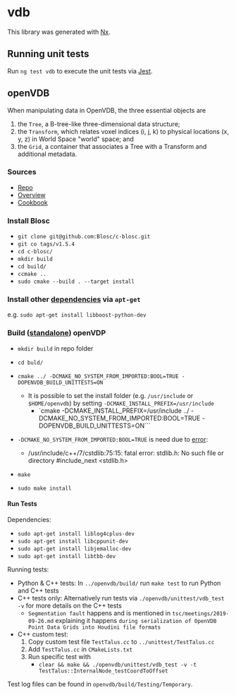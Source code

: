 # vdb

This library was generated with [Nx](https://nx.dev).

## Running unit tests

Run `ng test vdb` to execute the unit tests via [Jest](https://jestjs.io).

## openVDB

When manipulating data in OpenVDB, the three essential objects are

1. the `Tree`, a B-tree-like three-dimensional data structure;
2. the `Transform`, which relates voxel indices (i, j, k) to physical locations (x, y, z) in World
   Space "world" space; and
3. the `Grid`, a container that associates a Tree with a Transform and additional metadata.

### Sources

- [Repo](https://github.com/AcademySoftwareFoundation/openvdb)
- [Overview](https://www.openvdb.org/documentation/doxygen/overview.html)
- [Cookbook](https://www.openvdb.org/documentation/doxygen/codeExamples.html)

### Install Blosc

- `git clone git@github.com:Blosc/c-blosc.git`
- `git co tags/v1.5.4`
- `cd c-blosc/`
- `mkdir build`
- `cd build/`
- `ccmake ..`
- `sudo cmake --build . --target install`

### Install other [dependencies](https://www.openvdb.org/documentation/doxygen/dependencies.html) via `apt-get`

e.g. `sudo apt-get install libboost-python-dev`

### Build ([standalone](https://www.openvdb.org/documentation/doxygen/build.html#buildBuildStandalone)) openVDP

- `mkdir build` in repo folder
- `cd buld/`
- `cmake ../ -DCMAKE_NO_SYSTEM_FROM_IMPORTED:BOOL=TRUE -DOPENVDB_BUILD_UNITTESTS=ON`

  - It is possible to set the install folder (e.g. `/usr/include` or `$HOME/openvdb`) by setting
    `-DCMAKE_INSTALL_PREFIX=/usr/include`
    - `cmake -DCMAKE_INSTALL_PREFIX=/usr/include ../ -DCMAKE_NO_SYSTEM_FROM_IMPORTED:BOOL=TRUE
      -DOPENVDB_BUILD_UNITTESTS=ON```

- `-DCMAKE_NO_SYSTEM_FROM_IMPORTED:BOOL=TRUE` is need due to
  [error](https://github.com/AcademySoftwareFoundation/openvdb/issues/70#issuecomment-508984505):

  - /usr/include/c++/7/cstdlib:75:15: fatal error: stdlib.h: No such file or directory #include_next
    <stdlib.h>

- `make`
- `sudo make install`

#### Run Tests

Dependencies:

- `sudo apt-get install liblog4cplus-dev`
- `sudo apt-get install libcppunit-dev`
- `sudo apt-get install libjemalloc-dev`
- `sudo apt-get install libtbb-dev`

Running tests:

- Python & C++ tests: In `../openvdb/build/` run `make test` to run Python and C++ tests
- C++ tests only: Alternatively run tests via `./openvdb/unittest/vdb_test -v` for more details on
  the C++ tests
  - `Segmentation fault` happens and is mentioned in `tsc/meetings/2019-09-26.md` explaining it
    happens `during serialization of OpenVDB Point Data Grids into Houdini file formats`
- C++ custom test:
  1. Copy custom test file `TestTalus.cc` to `../unittest/TestTalus.cc`
  2. Add `TestTalus.cc` in `CMakeLists.txt`
  3. Run specific test with
     - `clear && make && ./openvdb/unittest/vdb_test -v -t TestTalus::InternalNode_testCoordToOffset`

Test log files can be found in `openvdb/build/Testing/Temporary`.
